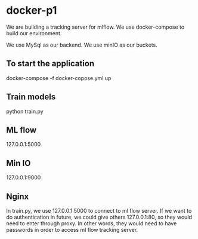 # docker-p1

We are building a tracking server for mlflow. We use docker-compose to build our environment. 

We use MySql as our backend. We use minIO as our buckets.


## To start the application
docker-compose -f docker-copose.yml up

## Train models
python train.py

## ML flow
127.0.0.1:5000

## Min IO
127.0.0.1:9000

## Nginx

In train.py, we use 127.0.0.1:5000 to connect to ml flow server. If we want to do authentication in future, we could give others 127.0.0.1:80,
so they would need to enter through proxy. In other words, they would need to have passwords in order to access ml flow tracking server.

